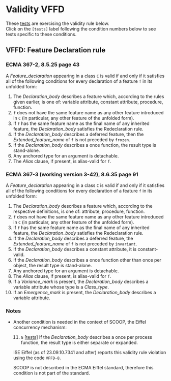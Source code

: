 # Validity VFFD

These [tests](.) are exercising the validity rule below.  
Click on the `[tests]` label following the condition numbers below to see tests specific to these conditions.

## VFFD: Feature Declaration rule

### ECMA 367-2, 8.5.25 page 43

A *Feature_declaration* appearing in a class `C` is valid if and only if it satisfies all of the following conditions for every declaration of a feature `f` in its unfolded form:

1. The *Declaration_body* describes a feature which, according to the rules given earlier, is one of: variable attribute, constant attribute, procedure, function.
2. `f` does not have the same feature name as any other feature introduced in `C` (in particular, any other feature of the unfolded form).
3. If `f` has the same feature name as the final name of any inherited feature, the *Declaration_body* satisfies the Redeclaration rule.
4. If the *Declaration_body* describes a deferred feature, then the *Extended_feature_name* of `f` is not preceded by `frozen`.
5. If the *Declaration_body* describes a once function, the result type is stand-alone.
6. Any anchored type for an argument is detachable.
7. The *Alias* clause, if present, is alias-valid for `f`.

### ECMA 367-3 (working version 3-42), 8.6.35 page 91

A *Feature_declaration* appearing in a class `C` is valid if and only if it satisfies all of the following
conditions for every declaration of a feature `f` in its unfolded form:

1. The *Declaration_body* describes a feature which, according to the respective definitions, is one of: attribute, procedure, function.
2. `f` does not have the same feature name as any other feature introduced in `C` (in particular, any other feature of the unfolded form).
3. If `f` has the same feature name as the final name of any inherited feature, the *Declaration_body* satisfies the Redeclaration rule.
4. If the *Declaration_body* describes a deferred feature, the *Extended_feature_name* of `f` is not preceded by `invariant`.
5. If the *Declaration_body* describes a constant attribute, it is constant-valid.
6. If the *Declaration_body* describes a once function other than once per object, the result type is stand-alone.
7. Any anchored type for an argument is detachable.
8. The *Alias* clause, if present, is alias-valid for `f`.
9. If a *Variance_mark* is present, the *Declaration_body* describes a variable attribute whose type is a *Class_type*.
10. If an *Emergence_mark* is present, the *Declaration_body* describes a variable attribute.

### Notes

* Another condition is needed in the context of SCOOP, the Eiffel concurrency mechanism:

  11. `G` [\[tests\]](../vffd11g) If the *Declaration_body* describes a once per process function, the result type is either separate or expanded.
  
  ISE Eiffel (as of 23.09.10.7341 and after) reports this validity rule violation using the code `VFFD-8`.

  SCOOP is not described in the ECMA Eiffel standard, therefore this condition is not part of the standard.
